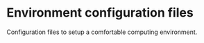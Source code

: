Environment configuration files
========================

Configuration files to setup a comfortable computing environment.
